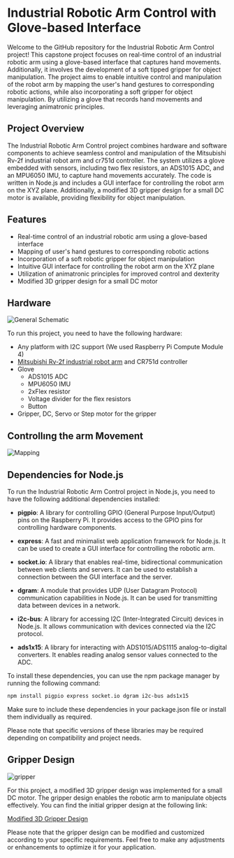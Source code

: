 # Industrial Robotic Arm Control with Glove-based Interface

Welcome to the GitHub repository for the Industrial Robotic Arm Control project! This capstone project focuses on real-time control of an industrial robotic arm using a glove-based interface that captures hand movements. Additionally, it involves the development of a soft tipped gripper for object manipulation. The project aims to enable intuitive control and manipulation of the robot arm by mapping the user's hand gestures to corresponding robotic actions, while also incorporating a soft gripper for object manipulation. By utilizing a glove that records hand movements and leveraging animatronic principles.

## Project Overview

The Industrial Robotic Arm Control project combines hardware and software components to achieve seamless control and manipulation of the Mitsubishi Rv-2f industrial robot arm and cr751d controller. The system utilizes a glove embedded with sensors, including two flex resistors, an ADS1015 ADC, and an MPU6050 IMU, to capture hand movements accurately. The code is written in Node.js and includes a GUI interface for controlling the robot arm on the XYZ plane. Additionally, a modified 3D gripper design for a small DC motor is available, providing flexibility for object manipulation.

## Features

- Real-time control of an industrial robotic arm using a glove-based interface
- Mapping of user's hand gestures to corresponding robotic actions
- Incorporation of a soft robotic gripper for object manipulation
- Intuitive GUI interface for controlling the robot arm on the XYZ plane
- Utilization of animatronic principles for improved control and dexterity
- Modified 3D gripper design for a small DC motor

## Hardware

![General Schematic](https://github.com/atakankartli/CR751-driver/assets/33790735/9c3cb280-b098-4834-be49-9eadd4c2294c)

To run this project, you need to have the following hardware:

- Any platform with I2C support (We used Raspberry Pi Compute Module 4)
- [Mitsubishi Rv-2f industrial robot arm](https://www.mitsubishielectric.com/fa/products/rbt/robot/index.html) and CR751d controller
- Glove
  - ADS1015 ADC
  - MPU6050 IMU
  - 2xFlex resistor
  - Voltage divider for the flex resistors
  - Button
- Gripper, DC, Servo or Step motor for the gripper  

## Controllıng the arm Movement

![Mapping](https://github.com/atakankartli/CR751-driver/assets/33790735/fc07863f-c5b6-4056-9a2e-43aff0f65d22)

## Dependencies for Node.js

To run the Industrial Robotic Arm Control project in Node.js, you need to have the following additional dependencies installed:

- **pigpio**: A library for controlling GPIO (General Purpose Input/Output) pins on the Raspberry Pi. It provides access to the GPIO pins for controlling hardware components.

- **express**: A fast and minimalist web application framework for Node.js. It can be used to create a GUI interface for controlling the robotic arm.

- **socket.io**: A library that enables real-time, bidirectional communication between web clients and servers. It can be used to establish a connection between the GUI interface and the server.

- **dgram**: A module that provides UDP (User Datagram Protocol) communication capabilities in Node.js. It can be used for transmitting data between devices in a network.

- **i2c-bus**: A library for accessing I2C (Inter-Integrated Circuit) devices in Node.js. It allows communication with devices connected via the I2C protocol.

- **ads1x15**: A library for interacting with ADS1015/ADS1115 analog-to-digital converters. It enables reading analog sensor values connected to the ADC.

To install these dependencies, you can use the npm package manager by running the following command:

```bash
npm install pigpio express socket.io dgram i2c-bus ads1x15
```

Make sure to include these dependencies in your package.json file or install them individually as required.

Please note that specific versions of these libraries may be required depending on compatibility and project needs.


## Gripper Design

![gripper](https://github.com/atakankartli/CR751-driver/assets/33790735/05971984-f1bd-4ef7-8344-faff9a48b2c4)

For this project, a modified 3D gripper design was implemented for a small DC motor. The gripper design enables the robotic arm to manipulate objects effectively. You can find the initial gripper design at the following link:

[Modified 3D Gripper Design](https://www.example.com)

Please note that the gripper design can be modified and customized according to your specific requirements. Feel free to make any adjustments or enhancements to optimize it for your application.


